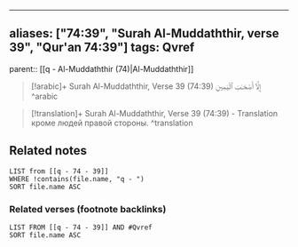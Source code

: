 
---
aliases: ["74:39", "Surah Al-Muddaththir, verse 39", "Qur'an 74:39"]
tags: Qvref
---

parent:: [[q - Al-Muddaththir (74)|Al-Muddaththir]]

> [!arabic]+ Surah Al-Muddaththir, Verse 39 (74:39)
> <span class="quran-arabic">إِلَّآ أَصْحَـٰبَ ٱلْيَمِينِ</span>
^arabic

> [!translation]+ Surah Al-Muddaththir, Verse 39 (74:39) - Translation
> кроме людей правой стороны.
^translation



## Related notes
```dataview
LIST from [[q - 74 - 39]]
WHERE !contains(file.name, "q - ")
SORT file.name ASC
```

### Related verses (footnote backlinks)
```dataview
LIST FROM [[q - 74 - 39]] AND #Qvref
SORT file.name ASC
```

